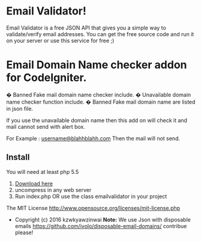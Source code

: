 # Email Validator!
Email Validator is a free JSON API that gives you a simple way to validate/verify email addresses. You can get the free source code and run it on your server or use this service for free ;)

Email Domain Name checker addon for CodeIgniter.
================================================
� Banned Fake mail domain name checker include.
� Unavailable domain name checker function include.
� Banned Fake mail domain name are listed in json file.

If you use the unavailable domain name then this add on will check it and mail cannot send with alert box.

For Example : username@blahhblahh.com
Then the mail will not send.

## Install
You will need at least php 5.5

 1. [Download here](https://github.com/neo22s/emailvalidator/archive/master.zip)
 2. uncompress in any web server
 3. Run index.php OR use the class emailvalidator in your project

The MIT License http://www.opensource.org/licenses/mit-license.php
* Copyright (c) 2016 kzwkyawzinwai
**Note:**
We use Json with disposable emails https://github.com/ivolo/disposable-email-domains/ contribue please!
